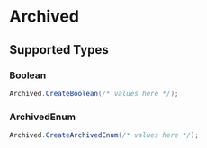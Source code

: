 # Archived


## Supported Types

### Boolean

```csharp
Archived.CreateBoolean(/* values here */);
```

### ArchivedEnum

```csharp
Archived.CreateArchivedEnum(/* values here */);
```
